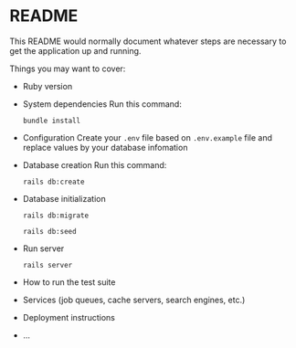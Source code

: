 # README

This README would normally document whatever steps are necessary to get the
application up and running.

Things you may want to cover:

* Ruby version

* System dependencies
    Run this command:
    ```
    bundle install
    ```
* Configuration
    Create your `.env` file based on `.env.example` file and replace values by your database infomation
* Database creation
    Run this command:
    ```
    rails db:create
    ```

* Database initialization
    ```
    rails db:migrate
    ```
    ```
    rails db:seed
    ```
* Run server
    ```
    rails server
    ```
* How to run the test suite

* Services (job queues, cache servers, search engines, etc.)

* Deployment instructions

* ...
